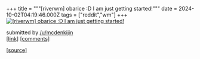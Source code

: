 +++
title = """[riverwm] obarice :D I am just getting started!"""
date = 2024-10-02T04:19:46.000Z
tags = ["reddit","wm"]
+++
[![[riverwm] obarice :D I am just getting started!](https://preview.redd.it/mjzqux0tq9sd1.png?width=640&crop=smart&auto=webp&s=023f57fc0e9a9c69c440259938210d8678de442d "[riverwm] obarice :D I am just getting started!")](https://www.reddit.com/r/unixporn/comments/1fu7vbb/riverwm_obarice_d_i_am_just_getting_started/)

submitted by [/u/mcdenkijin](https://www.reddit.com/user/mcdenkijin)  
[\[link\]](https://i.redd.it/mjzqux0tq9sd1.png) [\[comments\]](https://www.reddit.com/r/unixporn/comments/1fu7vbb/riverwm_obarice_d_i_am_just_getting_started/)

[[source]](https://www.reddit.com/r/unixporn/comments/1fu7vbb/riverwm_obarice_d_i_am_just_getting_started/)
